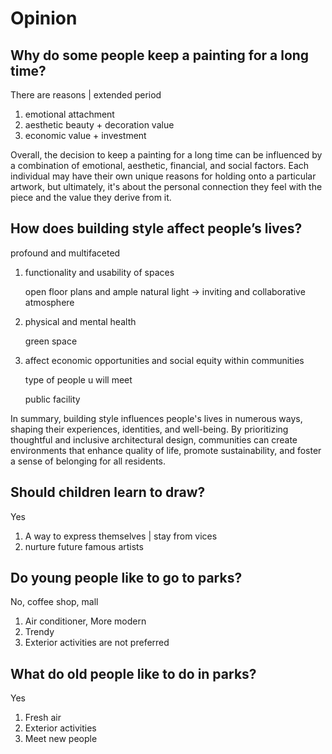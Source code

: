 # Opinion

## Why do some people keep a painting for a long time?

There are reasons | extended period

1. emotional attachment
2. aesthetic beauty + decoration value
3. economic value + investment

Overall, the decision to keep a painting for a long time can be influenced by a combination of emotional, aesthetic, financial, and social factors. Each individual may have their own unique reasons for holding onto a particular artwork, but ultimately, it's about the personal connection they feel with the piece and the value they derive from it.

## How does building style affect people’s lives?

profound and multifaceted

1. functionality and usability of spaces

    open floor plans and ample natural light -> inviting and collaborative atmosphere

1. physical and mental health

    green space
1. affect economic opportunities and social equity within communities

    type of people u will meet

    public facility

In summary, building style influences people's lives in numerous ways, shaping their experiences, identities, and well-being. By prioritizing thoughtful and inclusive architectural design, communities can create environments that enhance quality of life, promote sustainability, and foster a sense of belonging for all residents.

## Should children learn to draw?

Yes

1. A way to express themselves | stay from vices
1. nurture future famous artists 

## Do young people like to go to parks?

No, coffee shop, mall

1. Air conditioner, More modern
1. Trendy
1. Exterior activities are not preferred

## What do old people like to do in parks?

Yes

1. Fresh air
1. Exterior activities
1. Meet new people
